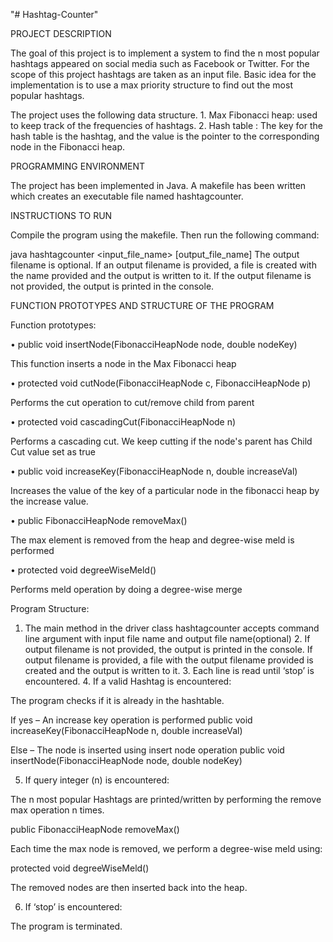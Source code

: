 "# Hashtag-Counter" 


PROJECT DESCRIPTION 
 
The goal of this project is to implement a system to find the n most popular hashtags appeared on social media such as Facebook or Twitter. For the scope of this project hashtags are taken as an input file. Basic idea for the implementation is to use a max priority structure to find out the most popular hashtags. 
 
 The project uses the following data structure.  1. Max Fibonacci heap: used to keep track of the frequencies of hashtags. 2. Hash table : The key for the hash table is the hashtag, and the value is the pointer to the corresponding node in the Fibonacci heap. 
 
 
PROGRAMMING ENVIRONMENT 
 
The project has been implemented in Java. A makefile has been written which creates an executable file named hashtagcounter.  
 
 
INSTRUCTIONS TO RUN 
 
Compile the program using the makefile. Then run the following command: 
 
java hashtagcounter <input_file_name> [output_file_name]   The output filename is optional. If an output filename is provided, a file is created with the name provided and the output is written to it. If the output filename is not provided, the output is printed in the console. 
 
 
 
 
 
 
 
 
FUNCTION PROTOTYPES AND STRUCTURE OF THE PROGRAM 
 
 
Function prototypes: 
 
• public void insertNode(FibonacciHeapNode<T> node, double nodeKey) 
 
This function inserts a node in the Max Fibonacci heap 
 
• protected void cutNode(FibonacciHeapNode<T> c, FibonacciHeapNode<T> p) 
 
Performs the cut operation to cut/remove child from parent 
 
• protected void cascadingCut(FibonacciHeapNode<T> n) 
 
Performs a cascading cut. We keep cutting if the node's parent has Child Cut value set as true 
 
• public void increaseKey(FibonacciHeapNode<T> n, double increaseVal) 
 
Increases the value of the key of a particular node in the fibonacci heap by the increase value. 
 
• public FibonacciHeapNode<T> removeMax() 
 
The max element is removed from the heap and degree-wise meld is performed 
 
• protected void degreeWiseMeld() 
 
Performs meld operation by doing a degree-wise merge 
 
 
 
 
 
 
Program Structure: 
 
1. The main method in the driver class hashtagcounter accepts command line argument with input file name and output file name(optional) 2. If output filename is not provided, the output is printed in the console. If output filename is provided, a file with the output filename provided is created and the output is written to it. 3. Each line is read until ‘stop’ is encountered. 4. If a valid Hashtag is encountered: 
 
The program checks if it is already in the hashtable. 
 
If yes – An increase key operation is performed   public void increaseKey(FibonacciHeapNode<T> n, double increaseVal)  
 
Else – The node is inserted using insert node operation   public void insertNode(FibonacciHeapNode<T> node, double nodeKey) 
 
5. If query integer (n) is encountered: 
 
The n most popular Hashtags are printed/written by performing the remove max operation n times. 
 
public FibonacciHeapNode<T> removeMax() 
 
Each time the max node is removed, we perform a degree-wise meld using: 
 
protected void degreeWiseMeld() 
 
The removed nodes are then inserted back into the heap. 
 
6. If ‘stop’ is encountered: 
 
The program is terminated. 
